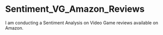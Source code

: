 # Sentiment_VG_Amazon_Reviews
I am conducting a Sentiment Analysis on Video Game reviews available on Amazon.
